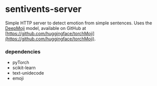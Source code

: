 # sentivents-server

Simple HTTP server to detect emotion from simple sentences. Uses the [DeepMoji](https://deepmoji.mit.edu/) model, available on GitHub at [https://github.com/huggingface/torchMoji](https://github.com/huggingface/torchMoji).

### dependencies

- pyTorch
- scikit-learn
- text-unidecode
- emoji